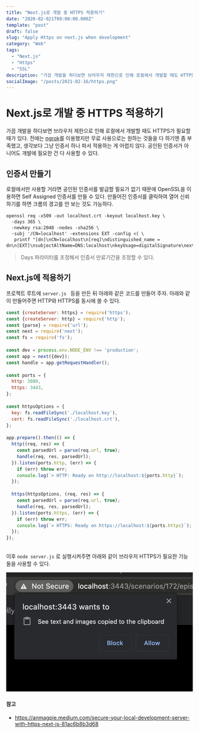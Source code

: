 ```yaml
---
title: "Next.js로 개발 중 HTTPS 적용하기"
date: "2020-02-021T09:00:00.000Z"
template: "post"
draft: false
slug: "Apply Https on next.js when development"
category: "Web"
tags:
  - "Next.js"
  - "Https"
  - "SSL"
description: "가끔 개발을 하다보면 브라우저 제한으로 인해 로컬에서 개발할 때도 HTTPS가 필요할 때가 있다. ... 공인된 인증서가 아니어도 개발에 필요한 건 다 사용할 수 있다."
socialImage: "/posts/2021-02-16/https.png"
---
```

# Next.js로 개발 중 HTTPS 적용하기

가끔 개발을 하다보면 브라우저 제한으로 인해 로컬에서 개발할 때도 HTTPS가 필요할 때가 있다. 전에는 [ngrok](https://ngrok.com/)를 이용했지만 무료 사용으로는 원하는 것들을 다 하기엔 좀 부족했고, 생각보다 그냥 인증서 하나 파서 적용하는 게 어렵지 않다. 공인된 인증서가 아니어도 개발에 필요한 건 다 사용할 수 있다.

## 인증서 만들기

로컬에서만 사용할 거라면 공인된 인증서를 발급할 필요가 없기 때문에 OpenSSL을 이용하면 Self Assigned 인증서를 만들 수 있다. 만들어진 인증서를 클릭하여 열어 신뢰하기를 하면 크롬의 경고를 안 보는 것도 가능하다.

```
openssl req -x509 -out localhost.crt -keyout localhost.key \
  -days 365 \
  -newkey rsa:2048 -nodes -sha256 \
  -subj '/CN=localhost' -extensions EXT -config <( \
   printf "[dn]\nCN=localhost\n[req]\ndistinguished_name = dn\n[EXT]\nsubjectAltName=DNS:localhost\nkeyUsage=digitalSignature\nextendedKeyUsage=serverAuth")
```

> Days 파라미터를 조정해서 인증서 만료기간을 조정할 수 있다.

## Next.js에 적용하기

프로젝트 루트에 `server.js ` 등을 만든 뒤 아래와 같은 코드를 만들어 주자. 아래와 같이 만들어주면 HTTP와 HTTPS를 동시에 쓸 수 있다.

```javascript
const {createServer: https} = require('https');
const {createServer: http} = require('http');
const {parse} = require('url');
const next = require('next');
const fs = require('fs');

const dev = process.env.NODE_ENV !== 'production';
const app = next({dev});
const handle = app.getRequestHandler();

const ports = {
  http: 3080,
  https: 3443,
};

const httpsOptions = {
  key: fs.readFileSync('./localhost.key'),
  cert: fs.readFileSync('./localhost.crt'),
};

app.prepare().then(() => {
  http((req, res) => {
    const parsedUrl = parse(req.url, true);
    handle(req, res, parsedUrl);
  }).listen(ports.http, (err) => {
    if (err) throw err;
    console.log(`> HTTP: Ready on http://localhost:${ports.http}`);
  });

  https(httpsOptions, (req, res) => {
    const parsedUrl = parse(req.url, true);
    handle(req, res, parsedUrl);
  }).listen(ports.https, (err) => {
    if (err) throw err;
    console.log(`> HTTPS: Ready on https://localhost:${ports.https}`);
  });
});
	
```

이후 `node server.js` 로 실행시켜주면 아래와 같이 브라우저 HTTPS가 필요한 기능들을 사용할 수 있다.

![HTTPS가 적용된 웹페이지의 모습](/posts/2021-02-16/https.png)

#### 참고

- https://anmagpie.medium.com/secure-your-local-development-server-with-https-next-js-81ac6b8b3d68

